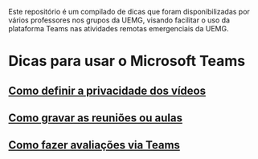 Este repositório é um compilado de dicas que foram disponibilizadas por vários professores nos grupos da UEMG, visando facilitar o uso da plataforma Teams nas atividades remotas emergenciais da UEMG.
# Dicas para usar o Microsoft Teams 

## [Como definir a privacidade dos vídeos](url)
## [Como gravar as reuniões ou aulas](url)
## [Como fazer avaliações via Teams](url)
